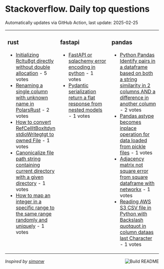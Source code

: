 # Stackoverflow. Daily top questions 

Automatically updates via GitHub Action, last update: <!-- date starts -->2025-02-25<!-- date ends -->


<table><tr><td valign="top" width="33%">

### rust
<!-- rust starts -->
* [Initializing Rcltu8gt directly without double allocation](https://stackoverflow.com/questions/79462776/initializing-rcu8-directly-without-double-allocation) - 5 votes
* [Renaming a single column with unknown name in PolarsRust](https://stackoverflow.com/questions/79463690/renaming-a-single-column-with-unknown-name-in-polars-rust) - 2 votes
* [How to convert RefCellltBoxltdyn stdioWritegtgt to owned File](https://stackoverflow.com/questions/79465267/how-to-convert-refcellboxdyn-stdiowrite-to-owned-file) - 1 votes
* [Canonicalize file path string containing current directory with a given directory](https://stackoverflow.com/questions/79465672/canonicalize-file-path-string-containing-current-directory-with-a-given-director) - 1 votes
* [How to map an integer in a specific range to the same range randomly and uniquely](https://stackoverflow.com/questions/79462619/how-to-map-an-integer-in-a-specific-range-to-the-same-range-randomly-and-uniquel) - 1 votes
<!-- rust ends -->
</td><td valign="top" width="34%">


### fastapi
<!-- fastapi starts -->
* [FastAPI or sqlachemy error encoding in python](https://stackoverflow.com/questions/79467137/fastapi-or-sqlachemy-error-encoding-in-python) - 1 votes
* [Pydantic serialization  return a flat response from nested models](https://stackoverflow.com/questions/79464031/pydantic-serialization-return-a-flat-response-from-nested-models) - 1 votes
<!-- fastapi ends -->
</td><td valign="top" width="34%">


### pandas
<!-- pandas starts -->
* [Python Pandas  Identify pairs in a dataframe based on both a string similarity in 2 columns AND a difference in another column](https://stackoverflow.com/questions/79464463/python-pandas-identify-pairs-in-a-dataframe-based-on-both-a-string-similarity) - 2 votes
* [Pandas astype becomes inplace operation for data loaded from pickle files](https://stackoverflow.com/questions/79464314/pandas-astype-becomes-in-place-operation-for-data-loaded-from-pickle-files) - 1 votes
* [Adjacency matrix not square error from square dataframe with networkx](https://stackoverflow.com/questions/79467071/adjacency-matrix-not-square-error-from-square-dataframe-with-networkx) - 1 votes
* [Reading AWS S3 CSV file in Python with Backslash quotquot in column dataas last Character](https://stackoverflow.com/questions/79466365/reading-aws-s3-csv-file-in-python-with-backslash-in-column-dataas-last-char) - 1 votes
<!-- pandas ends -->
</td></tr></table>

<a href="https://github.com/hp0404/hp0404/actions"><img src="https://github.com/hp0404/hp0404/workflows/Build%20README/badge.svg" align="right" alt="Build README"></a> <p>*Inspired by  [simonw](https://github.com/simonw/simonw)*</p>
